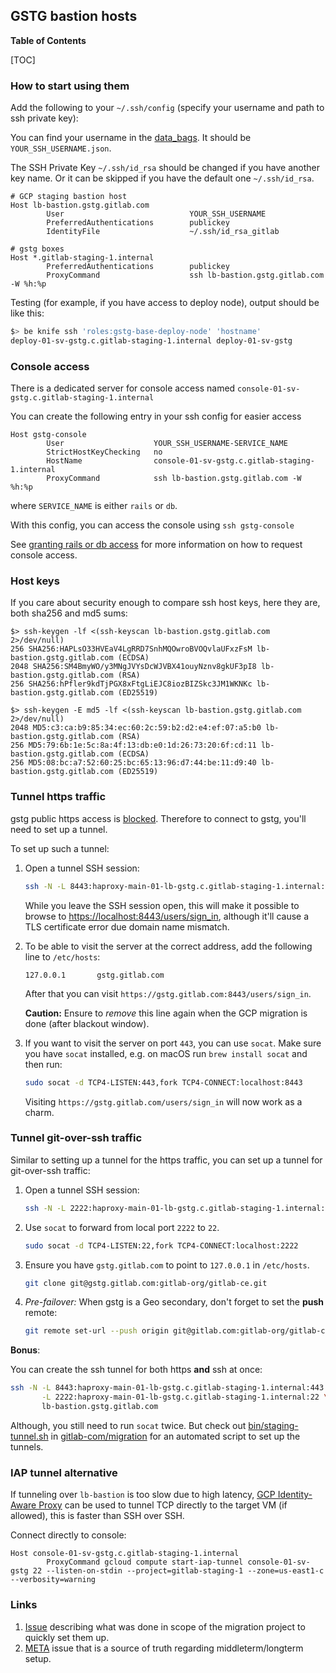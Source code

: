 ## GSTG bastion hosts

**Table of Contents**

[TOC]

### How to start using them

Add the following to your `~/.ssh/config` (specify your username and path to ssh private key):

You can find your username in the [data_bags](https://gitlab.com/gitlab-com/gl-infra/chef-repo/-/tree/master/data_bags/users). It should
be `YOUR_SSH_USERNAME.json`.

The SSH Private Key `~/.ssh/id_rsa` should be changed if you have another key name. Or it can be skipped if you have the default one `~/.ssh/id_rsa`.

```
# GCP staging bastion host
Host lb-bastion.gstg.gitlab.com
        User                            YOUR_SSH_USERNAME
        PreferredAuthentications        publickey
        IdentityFile                    ~/.ssh/id_rsa_gitlab

# gstg boxes
Host *.gitlab-staging-1.internal
        PreferredAuthentications        publickey
        ProxyCommand                    ssh lb-bastion.gstg.gitlab.com -W %h:%p
```

Testing (for example, if you have access to deploy node), output should be like this:

```bash
$> be knife ssh 'roles:gstg-base-deploy-node' 'hostname'
deploy-01-sv-gstg.c.gitlab-staging-1.internal deploy-01-sv-gstg
```

### Console access

There is a dedicated server for console access named
`console-01-sv-gstg.c.gitlab-staging-1.internal`

You can create the following entry in your ssh config for easier access

```
Host gstg-console
        User                    YOUR_SSH_USERNAME-SERVICE_NAME
        StrictHostKeyChecking   no
        HostName                console-01-sv-gstg.c.gitlab-staging-1.internal
        ProxyCommand            ssh lb-bastion.gstg.gitlab.com -W %h:%p
```

where `SERVICE_NAME` is either `rails` or `db`.

With this config, you can access the console using `ssh gstg-console`

See [granting rails or db access](../uncategorized/granting-rails-or-db-access.md) for more
information on how to request console access.

### Host keys

If you care about security enough to compare ssh host keys, here they are, both sha256 and md5 sums:

```
$> ssh-keygen -lf <(ssh-keyscan lb-bastion.gstg.gitlab.com 2>/dev/null)
256 SHA256:HAPLsO33HVEaV4LgRRD7SnhMQOwroBVOQvlaUFxzFsM lb-bastion.gstg.gitlab.com (ECDSA)
2048 SHA256:SM4BmyWO/y3MNgJVYsDcWJVBX41ouyNznv8gkUF3pI8 lb-bastion.gstg.gitlab.com (RSA)
256 SHA256:hPfler9kdTjPGX8xFtgLiEJC8iozBIZSkc3JM1WKNKc lb-bastion.gstg.gitlab.com (ED25519)

$> ssh-keygen -E md5 -lf <(ssh-keyscan lb-bastion.gstg.gitlab.com 2>/dev/null)
2048 MD5:c3:ca:b9:85:34:ec:60:2c:59:b2:d2:e4:ef:07:a5:b0 lb-bastion.gstg.gitlab.com (RSA)
256 MD5:79:6b:1e:5c:8a:4f:13:db:e0:1d:26:73:20:6f:cd:11 lb-bastion.gstg.gitlab.com (ECDSA)
256 MD5:08:bc:a7:52:60:25:bc:65:13:96:d7:44:be:11:d9:40 lb-bastion.gstg.gitlab.com (ED25519)
```

### Tunnel https traffic

gstg public https access is [blocked](https://gitlab.com/gitlab-com/migration/issues/509).
Therefore to connect to gstg, you'll need to set up a tunnel.

To set up such a tunnel:

1. Open a tunnel SSH session:

    ```sh
    ssh -N -L 8443:haproxy-main-01-lb-gstg.c.gitlab-staging-1.internal:443 lb-bastion.gstg.gitlab.com
    ```

    While you leave the SSH session open, this will make it possible to browse to <https://localhost:8443/users/sign_in>,
    although it'll cause a TLS certificate error due domain name mismatch.

1. To be able to visit the server at the correct address, add the following line to `/etc/hosts`:

    ```
    127.0.0.1       gstg.gitlab.com
    ```

    After that you can visit `https://gstg.gitlab.com:8443/users/sign_in`.

    **Caution:** Ensure to _remove_ this line again when the GCP migration is done (after blackout window).

1. If you want to visit the server on port `443`, you can use `socat`.
    Make sure you have `socat` installed, e.g. on macOS run `brew install socat` and then run:

    ```sh
    sudo socat -d TCP4-LISTEN:443,fork TCP4-CONNECT:localhost:8443
    ```

    Visiting `https://gstg.gitlab.com/users/sign_in` will now work as a charm.

### Tunnel git-over-ssh traffic

Similar to setting up a tunnel for the https traffic, you can set up a
tunnel for git-over-ssh traffic:

1. Open a tunnel SSH session:

    ```sh
    ssh -N -L 2222:haproxy-main-01-lb-gstg.c.gitlab-staging-1.internal:22 lb-bastion.gstg.gitlab.com
    ```

1. Use `socat` to forward from local port `2222` to `22`.

    ```sh
    sudo socat -d TCP4-LISTEN:22,fork TCP4-CONNECT:localhost:2222
    ```

1. Ensure you have `gstg.gitlab.com` to point to `127.0.0.1` in `/etc/hosts`.

    ```sh
    git clone git@gstg.gitlab.com:gitlab-org/gitlab-ce.git
    ```

1. _Pre-failover:_ When gstg is a Geo secondary, don't forget to set the **push** remote:

    ```sh
    git remote set-url --push origin git@gitlab.com:gitlab-org/gitlab-ce.git
    ```

**Bonus**:

You can create the ssh tunnel for both https **and** ssh at once:

```sh
ssh -N -L 8443:haproxy-main-01-lb-gstg.c.gitlab-staging-1.internal:443 \
       -L 2222:haproxy-main-01-lb-gstg.c.gitlab-staging-1.internal:22 \
       lb-bastion.gstg.gitlab.com
```

Although, you still need to run `socat` twice. But check out
[bin/staging-tunnel.sh](https://gitlab.com/gitlab-com/migration/blob/master/bin/staging-tunnel.sh)
in [gitlab-com/migration](https://gitlab.com/gitlab-com/migration/) for an automated script to set up the tunnels.

### IAP tunnel alternative

If tunneling over `lb-bastion` is too slow due to high latency, [GCP Identity-Aware Proxy](https://cloud.google.com/iap/) can be used to tunnel TCP directly to the target VM (if allowed), this is faster than SSH over SSH.

Connect directly to console:

```
Host console-01-sv-gstg.c.gitlab-staging-1.internal
        ProxyCommand gcloud compute start-iap-tunnel console-01-sv-gstg 22 --listen-on-stdin --project=gitlab-staging-1 --zone=us-east1-c --verbosity=warning
```

### Links

 1. [Issue](https://gitlab.com/gitlab-com/migration/issues/299) describing what was done in scope of the migration project to quickly set them up.
 1. [META](https://gitlab.com/gitlab-com/gl-infra/reliability/-/issues/3995) issue that is a source of truth regarding middleterm/longterm setup.
